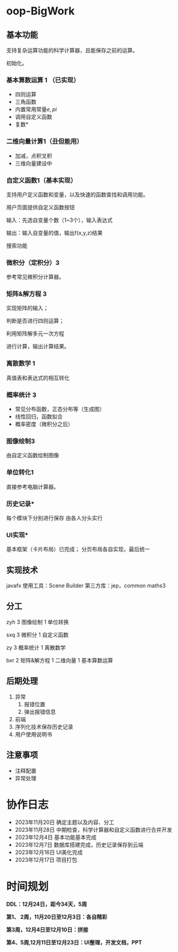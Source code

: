 # oop-BigWork

## 基本功能

支持复杂运算功能的科学计算器，且能保存之前的运算。

初始化。

### 基本算数运算 1 （已实现）

- 四则运算
- 三角函数
- 内置常用常量$e,pi$
- 调用自定义函数
- 复数*

### 二维向量计算1（丑但能用）

   - 加减，点积叉积
   - 三维向量建设中
     
### 自定义函数1（基本实现）

支持用户定义函数和变量，以及快速的函数查找和调用功能。

用户页面提供自定义函数按钮

输入：先选自变量个数（1~3个），输入表达式

输出：输入自变量的值，输出f(x,y,z)结果

搜索功能


### 微积分（定积分）3

参考常见微积分计算器。



### 矩阵&解方程 3

实现矩阵的输入；

判断是否进行四则运算；

利用矩阵解多元一次方程

进行计算，输出计算结果。



### 离散数学 1

真值表和表达式的相互转化


### 概率统计 3

- 常见分布函数，正态分布等（生成图）
- 线性回归，函数拟合
- 概率密度（微积分之后）

### 图像绘制3

由自定义函数绘制图像

### 单位转化1

直接参考电脑计算器。



### 历史记录*

每个模块下分别进行保存
由各人分头实行


### UI实现*

基本框架（卡片布局）已完成；
分页布局各自实现，最后统一

## 实现技术

javafx
使用工具：Scene Builder
第三方库：jep，common maths3

## 分工

zyh 3	图像绘制	1	单位转换

sxq 3	微积分	1	自定义函数

zy	3	概率统计	1	离散数学

bxr 2	矩阵&解方程	1	二维向量		1	基本算数运算

## 后期处理

1. 异常
   1. 报错位置
   2. 弹出报错信息
2. 前端
3. 序列化技术保存历史记录
4. 用户使用说明书

## 注意事项

- 注释配置
- 异常处理


# 协作日志

- 2023年11月20日   确定主题以及内容、分工
- 2023年11月28日   中期检查，科学计算器和自定义函数进行合并开发
- 2023年12月4日    基本功能基本完成
- 2023年12月7日    数据库搭建完成，历史记录保存到云端
- 2023年12月16日   UI美化完成
- 2023年12月17日   项目打包

# 时间规划

**DDL：12月24日，距今34天，5周**

**第1、 2周，11月20日至12月3日：各自精彩**

**第3周，12月4日至12月10日：拼接**

**第4、5周,12月11日至12月23日：UI整理，开发文档，PPT**

